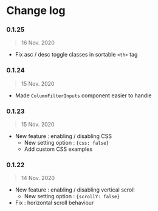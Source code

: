 # Change log

### **0.1.25** 
> 16 Nov. 2020
- Fix asc / desc toggle classes in sortable ````<th>```` tag

### **0.1.24** 
> 15 Nov. 2020
- Made ````ColumnFilterInputs```` component easier to handle

### **0.1.23** 
> 15 Nov. 2020
- New feature : enabling / disabling CSS
  - New setting option : ````{css: false}````
  - Add custom CSS examples

### **0.1.22** 
> 14 Nov. 2020
- New feature : enabling / disabling vertical scroll
  - New setting option : ````{scrollY: false}````
- Fix : horizontal scroll behaviour
